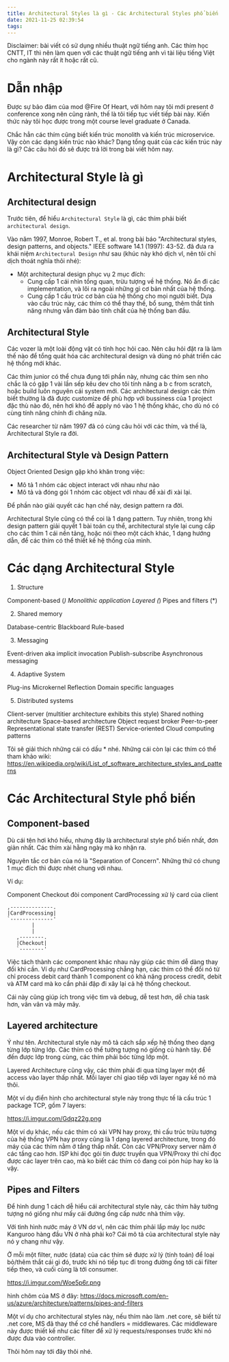 ```yaml
---
title: Architectural Styles là gì - Các Architectural Styles phổ biến
date: 2021-11-25 02:39:54
tags:
---
```


Disclaimer: bài viết có sử dụng nhiều thuật ngữ tiếng anh. Các thím học CNTT, IT thì nên làm quen với các thuật ngữ tiếng anh vì tài liệu tiếng Việt cho ngành này rất ít hoặc rất cũ.

# Dẫn nhập

Được sự bảo đảm của mod @Fire Of Heart, với hôm nay tôi mới present ở conference xong nên cũng rảnh, thế là tôi tiếp tục viết tiếp bài này. Kiến thức này tôi học được trong một course level graduate ở Canada.

Chắc hẳn các thím cũng biết kiến trúc monolith và kiến trúc microservice. Vậy còn các dạng kiến trúc nào khác? Dạng tổng quát của các kiến trúc này là gì? Các câu hỏi đó sẽ được trả lời trong bài viết hôm nay.

# Architectural Style là gì

## Architectural design

Trước tiên, để hiểu `Architectural Style` là gì, các thím phải biết `architectural design`.

Vào năm 1997, Monroe, Robert T., et al. trong bài báo "Architectural styles, design patterns, and objects." IEEE software 14.1 (1997): 43-52. đã đưa ra khái niệm `Architectural Design` như sau (khúc này khó dịch vl, nên tôi chỉ dịch thoát nghĩa thôi nhé):

* Một architectural design phục vụ 2 mục đích:
    * Cung cấp 1 cái nhìn tổng quan, trừu tượng về hệ thống. Nó ẩn đi các implementation, và lôi ra ngoài những gì cơ bản nhất của hệ thống.
    * Cung cấp 1 cấu trúc cơ bản của hệ thống cho mọi người biết. Dựa vào cấu trúc này, các thím có thể thay thế, bổ sung, thêm thắt tính năng nhưng vẫn đảm bảo tính chất của hệ thống ban đầu.

## Architectural Style

Các vozer là một loài động vật có tính học hỏi cao. Nên câu hỏi đặt ra là làm thế nào để tổng quát hóa các architectural design và dùng nó phát triển các hệ thống mới khác.

Các thím junior có thể chưa đụng tới phần này, nhưng các thím sen nho chắc là có gặp 1 vài lần sếp kêu dev cho tôi tính năng a b c from scratch, hoặc build luôn nguyên cái system mới. Các architectural design các thím biết thường là đã được customize để phù hợp với bussiness của 1 project đặc thù nào đó, nên hơi khó để apply nó vào 1 hệ thống khác, cho dù nó có cùng tính năng chính đi chăng nữa.

Các researcher từ năm 1997 đã có cùng câu hỏi với các thím, và thế là, Architectural Style ra đời.

## Architectural Style và Design Pattern

Object Oriented Design gặp khó khăn trong việc:
* Mô tả 1 nhóm các object interact với nhau như nào
* Mô tả và đóng gói 1 nhóm các object với nhau để xài đi xài lại.

Để phần nào giải quyết các hạn chế này, design pattern ra đời.

Architectural Style cũng có thể coi là 1 dạng pattern. Tuy nhiên, trong khi design pattern giải quyết 1 bài toán cụ thể, architectural style lại cung cấp cho các thím 1 cái nền tảng, hoặc nói theo một cách khác, 1 dạng hướng dẫn, để các thím có thể thiết kế hệ thống của mình.

# Các dạng Architectural Style

1. Structure

Component-based (*)
Monolithic application
Layered (*)
Pipes and filters (*)

2. Shared memory

Database-centric
Blackboard
Rule-based

3. Messaging

Event-driven aka implicit invocation
Publish-subscribe
Asynchronous messaging

4. Adaptive System

Plug-ins
Microkernel
Reflection
Domain specific languages

5. Distributed systems

Client-server (multitier architecture exhibits this style)
Shared nothing architecture
Space-based architecture
Object request broker
Peer-to-peer
Representational state transfer (REST)
Service-oriented
Cloud computing patterns

Tôi sẽ giải thích những cái có dấu * nhé. Những cái còn lại các thím có thể tham khảo wiki: https://en.wikipedia.org/wiki/List_of_software_architecture_styles_and_patterns

# Các Architectural Style phổ biến

## Component-based

Dù cái tên hơi khó hiểu, nhưng đây là architectural style phổ biến nhất, đơn giản nhất. Các thím xài hằng ngày mà ko nhận ra.

Nguyên tắc cơ bản của nó là "Separation of Concern". Những thứ có chung 1 mục đích thì được nhét chung với nhau.

Ví dụ:

Component Checkout đòi component CardProcessing xử lý card của client

```
,--------------.
|CardProcessing|
`--------------'
        |       
        |       
   ,--------.   
   |Checkout|   
   `--------'   
```

Việc tách thành các component khác nhau này giúp các thím dễ dàng thay đổi khi cần. Ví dụ như CardProcessing chẳng hạn, các thím có thể đổi nó từ chỉ process debit card thành 1 component có khả năng process credit, debit và ATM card mà ko cần phải đập đi xây lại cả hệ thống checkout.

Cái này cũng giúp ích trong việc tìm và debug, dễ test hơn, dễ chia task hơn, vân vân và mây mây.

## Layered architecture

Ý như tên. Architectural style này mô tả cách sắp xếp hệ thống theo dạng từng lớp từng lớp. Các thím có thể tưởng tượng nó giống củ hành tây. Để đến được lớp trong cùng, các thím phải bóc từng lớp một.

Layered Architecture cũng vậy, các thím phải đi qua từng layer một để access vào layer thấp nhất. Mỗi layer chỉ giao tiếp với layer ngay kế nó mà thôi.

Một ví dụ điển hình cho architectural style này trong thực tế là cấu trúc 1 package TCP, gồm 7 layers:

https://i.imgur.com/Gdqz22g.png

Một ví dụ khác, nếu các thím có xài VPN hay proxy, thì cấu trúc trừu tượng của hệ thống VPN hay proxy cũng là 1 dạng layered architecture, trong đó máy của các thím nằm ở tầng thấp nhất. Còn các VPN/Proxy server nằm ở các tầng cao hơn. ISP khi đọc gói tin được truyền qua VPN/Proxy thì chỉ đọc được các layer trên cao, mà ko biết các thím có đang coi pỏn húp hay ko là vậy.

## Pipes and Filters

Để hình dung 1 cách dễ hiểu cái architectural style này, các thím hãy tưởng tượng nó giống như mấy cái đường ống cấp nước nhà thím vậy.

Với tình hình nước máy ở VN dơ vl, nên các thím phải lắp máy lọc nước Kanguroo hàng đầu VN ở nhà phải ko? Cái mô tả của architectural style này nó y chang như vậy.

Ở mỗi một filter, nước (data) của các thím sẽ được xử lý (tính toán) để loại bỏ/thêm thắt cái gì đó, trước khi nó tiếp tục đi trong đường ống tới cái filter tiếp theo, và cuối cùng là tới consumer.

https://i.imgur.com/Woe5p6r.png

hình chôm của MS ở đây: https://docs.microsoft.com/en-us/azure/architecture/patterns/pipes-and-filters

Một ví dụ cho architectural styles này, nếu thím nào làm .net core, sẽ biết từ .net core, MS đã thay thế cơ chế handlers = middlewares. Các middleware này được thiết kế như các filter để xử lý requests/responses trước khi nó được đưa vào controller.

Thôi hôm nay tới đây thôi nhé.